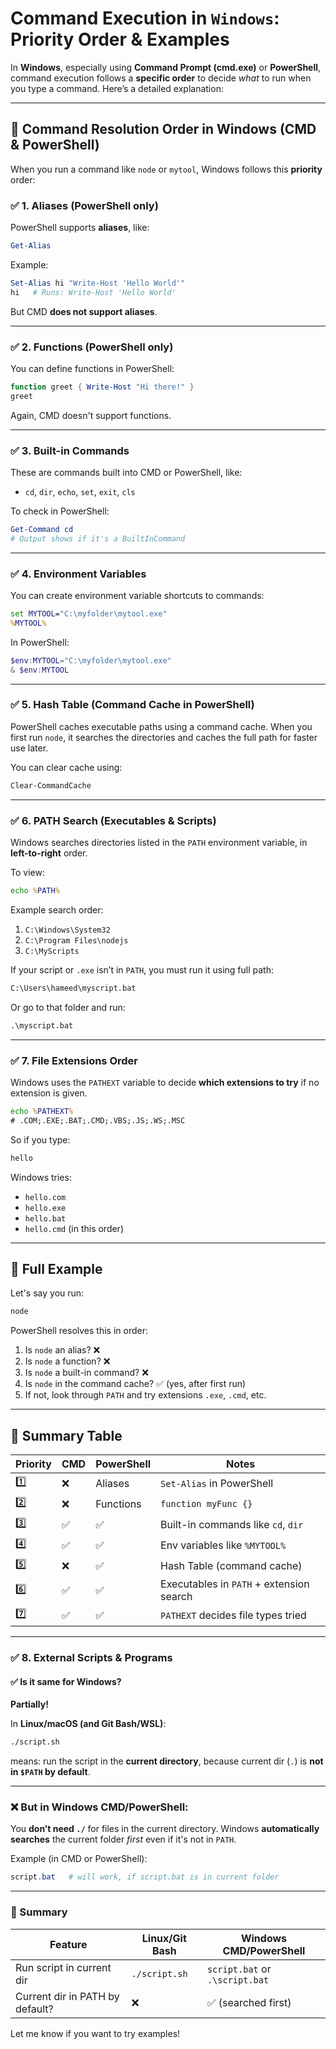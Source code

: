 # Command Execution in `Windows`: Priority Order & Examples


In **Windows**, especially using **Command Prompt (cmd.exe)** or **PowerShell**, command execution follows a **specific order** to decide *what* to run when you type a command. Here’s a detailed explanation:

---

## 🧠 Command Resolution Order in Windows (CMD & PowerShell)

When you run a command like `node` or `mytool`, Windows follows this **priority** order:

### ✅ 1. **Aliases (PowerShell only)**

PowerShell supports **aliases**, like:

```powershell
Get-Alias
```

Example:

```powershell
Set-Alias hi "Write-Host 'Hello World'"
hi   # Runs: Write-Host 'Hello World'
```

But CMD **does not support aliases**.

---

### ✅ 2. **Functions (PowerShell only)**

You can define functions in PowerShell:

```powershell
function greet { Write-Host "Hi there!" }
greet
```

Again, CMD doesn't support functions.

---

### ✅ 3. **Built-in Commands**

These are commands built into CMD or PowerShell, like:

* `cd`, `dir`, `echo`, `set`, `exit`, `cls`

To check in PowerShell:

```powershell
Get-Command cd
# Output shows if it's a BuiltInCommand
```

---

### ✅ 4. **Environment Variables**

You can create environment variable shortcuts to commands:

```cmd
set MYTOOL="C:\myfolder\mytool.exe"
%MYTOOL%
```

In PowerShell:

```powershell
$env:MYTOOL="C:\myfolder\mytool.exe"
& $env:MYTOOL
```

---

### ✅ 5. **Hash Table (Command Cache in PowerShell)**

PowerShell caches executable paths using a command cache. When you first run `node`, it searches the directories and caches the full path for faster use later.

You can clear cache using:

```powershell
Clear-CommandCache
```

---

### ✅ 6. **PATH Search (Executables & Scripts)**

Windows searches directories listed in the `PATH` environment variable, in **left-to-right** order.

To view:

```cmd
echo %PATH%
```

Example search order:

1. `C:\Windows\System32`
2. `C:\Program Files\nodejs`
3. `C:\MyScripts`

If your script or `.exe` isn’t in `PATH`, you must run it using full path:

```cmd
C:\Users\hameed\myscript.bat
```

Or go to that folder and run:

```cmd
.\myscript.bat
```

---

### ✅ 7. **File Extensions Order**

Windows uses the `PATHEXT` variable to decide **which extensions to try** if no extension is given.

```cmd
echo %PATHEXT%
# .COM;.EXE;.BAT;.CMD;.VBS;.JS;.WS;.MSC
```

So if you type:

```cmd
hello
```

Windows tries:

* `hello.com`
* `hello.exe`
* `hello.bat`
* `hello.cmd` (in this order)

---

## 🔁 Full Example

Let's say you run:

```powershell
node
```

PowerShell resolves this in order:

1. Is `node` an alias? ❌
2. Is `node` a function? ❌
3. Is `node` a built-in command? ❌
4. Is `node` in the command cache? ✅ (yes, after first run)
5. If not, look through `PATH` and try extensions `.exe`, `.cmd`, etc.

---

## 📝 Summary Table

| Priority | CMD | PowerShell | Notes                                    |
| -------- | --- | ---------- | ---------------------------------------- |
| 1️⃣      | ❌   | Aliases    | `Set-Alias` in PowerShell                |
| 2️⃣      | ❌   | Functions  | `function myFunc {}`                     |
| 3️⃣      | ✅   | ✅          | Built-in commands like `cd`, `dir`       |
| 4️⃣      | ✅   | ✅          | Env variables like `%MYTOOL%`            |
| 5️⃣      | ❌   | ✅          | Hash Table (command cache)               |
| 6️⃣      | ✅   | ✅          | Executables in `PATH` + extension search |
| 7️⃣      | ✅   | ✅          | `PATHEXT` decides file types tried       |

---

### ✅ 8. External Scripts & Programs

#### ✅ Is it same for Windows?

**Partially!**

In **Linux/macOS (and Git Bash/WSL)**:

```bash
./script.sh
```

means: run the script in the **current directory**, because current dir (`.`) is **not in `$PATH` by default**.

---

### ❌ But in **Windows CMD/PowerShell**:

You **don’t need `./`** for files in the current directory. Windows **automatically searches** the current folder *first* even if it's not in `PATH`.

Example (in CMD or PowerShell):

```powershell
script.bat   # will work, if script.bat is in current folder
```

---

### 🔁 Summary

| Feature                         | Linux/Git Bash | Windows CMD/PowerShell         |
| ------------------------------- | -------------- | ------------------------------ |
| Run script in current dir       | `./script.sh`  | `script.bat` or `.\script.bat` |
| Current dir in PATH by default? | ❌              | ✅ (searched first)             |

Let me know if you want to try examples!
